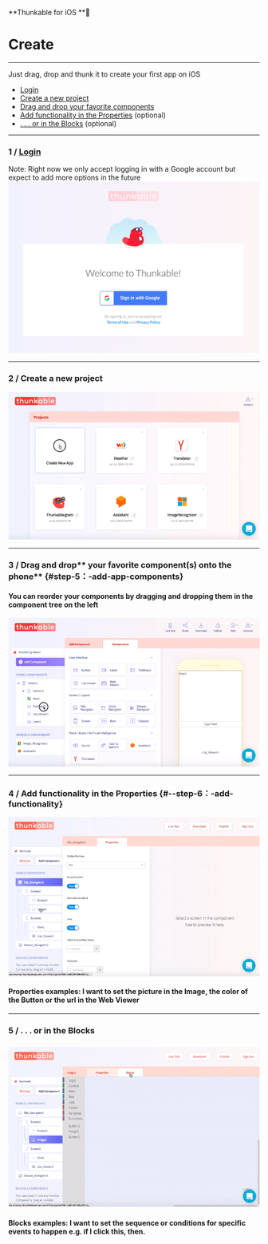 **Thunkable for iOS **

# Create

---

Just drag, drop and thunk it to create your first app on iOS

* [Login](#1--login-to-thunkable-for-ios)
* [Create a new project](#2--create-a-new-project)
* [Drag and drop your favorite components](#step-5：-add-app-components)
* [Add functionality in the Properties](#--step-6：-add-functionality) \(optional\)
* [. . . or in the Blocks](#5--add-more-complex-functionality-in-the-blocks) \(optional\)

---

### 1 / [Login](https://ios.thunkable.com)

Note: Right now we only accept logging in with a Google account but expect to add more options in the future[![](/assets/login-ios.png)](https://ios.thunkable.com)

---

### 2 / Create a new project

![](/assets/ios-newproject.gif)

---

### 3 / Drag and drop** your favorite component\(s\) onto the phone** {#step-5：-add-app-components}

#### 

#### You can reorder your components by dragging and dropping them in the component tree on the left

![](/assets/ios-reorder-component.gif)

---

### 4 / Add functionality in the Properties {#--step-6：-add-functionality}

![](/assets/create-ios-2.gif)

#### Properties examples: I want to set the picture in the Image, the color of the Button or the url in the Web Viewer

---

### 5 / . . . or in the Blocks

### ![](/assets/create-ios-3.gif)

#### Blocks examples: I want to set the sequence or conditions for specific events to happen e.g. if I click this, then.



